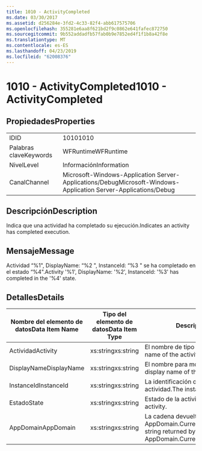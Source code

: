 ```yaml
---
title: 1010 - ActivityCompleted
ms.date: 03/30/2017
ms.assetid: d256284e-3fd2-4c33-82f4-abb617575706
ms.openlocfilehash: 355281e6aa8f621bd2f9c0862e641fafec872750
ms.sourcegitcommit: 9b552addadfb57fab0b9e7852ed4f1f1b8a42f8e
ms.translationtype: MT
ms.contentlocale: es-ES
ms.lasthandoff: 04/23/2019
ms.locfileid: "62008376"
---
```

# <a name="1010---activitycompleted"></a><span data-ttu-id="5a26b-102">1010 - ActivityCompleted</span><span class="sxs-lookup"><span data-stu-id="5a26b-102">1010 - ActivityCompleted</span></span>
## <a name="properties"></a><span data-ttu-id="5a26b-103">Propiedades</span><span class="sxs-lookup"><span data-stu-id="5a26b-103">Properties</span></span>  
  
|||  
|-|-|  
|<span data-ttu-id="5a26b-104">ID</span><span class="sxs-lookup"><span data-stu-id="5a26b-104">ID</span></span>|<span data-ttu-id="5a26b-105">1010</span><span class="sxs-lookup"><span data-stu-id="5a26b-105">1010</span></span>|  
|<span data-ttu-id="5a26b-106">Palabras clave</span><span class="sxs-lookup"><span data-stu-id="5a26b-106">Keywords</span></span>|<span data-ttu-id="5a26b-107">WFRuntime</span><span class="sxs-lookup"><span data-stu-id="5a26b-107">WFRuntime</span></span>|  
|<span data-ttu-id="5a26b-108">Nivel</span><span class="sxs-lookup"><span data-stu-id="5a26b-108">Level</span></span>|<span data-ttu-id="5a26b-109">Información</span><span class="sxs-lookup"><span data-stu-id="5a26b-109">Information</span></span>|  
|<span data-ttu-id="5a26b-110">Canal</span><span class="sxs-lookup"><span data-stu-id="5a26b-110">Channel</span></span>|<span data-ttu-id="5a26b-111">Microsoft-Windows-Application Server-Applications/Debug</span><span class="sxs-lookup"><span data-stu-id="5a26b-111">Microsoft-Windows-Application Server-Applications/Debug</span></span>|  
  
## <a name="description"></a><span data-ttu-id="5a26b-112">Descripción</span><span class="sxs-lookup"><span data-stu-id="5a26b-112">Description</span></span>  
 <span data-ttu-id="5a26b-113">Indica que una actividad ha completado su ejecución.</span><span class="sxs-lookup"><span data-stu-id="5a26b-113">Indicates an activity has completed execution.</span></span>  
  
## <a name="message"></a><span data-ttu-id="5a26b-114">Mensaje</span><span class="sxs-lookup"><span data-stu-id="5a26b-114">Message</span></span>  
 <span data-ttu-id="5a26b-115">Actividad “%1", DisplayName: “%2 ", InstanceId: “%3 " se ha completado en el estado “%4".</span><span class="sxs-lookup"><span data-stu-id="5a26b-115">Activity '%1', DisplayName: '%2', InstanceId: '%3' has completed in the '%4' state.</span></span>  
  
## <a name="details"></a><span data-ttu-id="5a26b-116">Detalles</span><span class="sxs-lookup"><span data-stu-id="5a26b-116">Details</span></span>  
  
|<span data-ttu-id="5a26b-117">Nombre del elemento de datos</span><span class="sxs-lookup"><span data-stu-id="5a26b-117">Data Item Name</span></span>|<span data-ttu-id="5a26b-118">Tipo del elemento de datos</span><span class="sxs-lookup"><span data-stu-id="5a26b-118">Data Item Type</span></span>|<span data-ttu-id="5a26b-119">Descripción</span><span class="sxs-lookup"><span data-stu-id="5a26b-119">Description</span></span>|  
|--------------------|--------------------|-----------------|  
|<span data-ttu-id="5a26b-120">Actividad</span><span class="sxs-lookup"><span data-stu-id="5a26b-120">Activity</span></span>|<span data-ttu-id="5a26b-121">xs:string</span><span class="sxs-lookup"><span data-stu-id="5a26b-121">xs:string</span></span>|<span data-ttu-id="5a26b-122">El nombre de tipo de la actividad.</span><span class="sxs-lookup"><span data-stu-id="5a26b-122">The type name of the activity.</span></span>|  
|<span data-ttu-id="5a26b-123">DisplayName</span><span class="sxs-lookup"><span data-stu-id="5a26b-123">DisplayName</span></span>|<span data-ttu-id="5a26b-124">xs:string</span><span class="sxs-lookup"><span data-stu-id="5a26b-124">xs:string</span></span>|<span data-ttu-id="5a26b-125">El nombre para mostrar de la actividad.</span><span class="sxs-lookup"><span data-stu-id="5a26b-125">The display name of the activity.</span></span>|  
|<span data-ttu-id="5a26b-126">InstanceId</span><span class="sxs-lookup"><span data-stu-id="5a26b-126">InstanceId</span></span>|<span data-ttu-id="5a26b-127">xs:string</span><span class="sxs-lookup"><span data-stu-id="5a26b-127">xs:string</span></span>|<span data-ttu-id="5a26b-128">La identificación de instancia de la actividad.</span><span class="sxs-lookup"><span data-stu-id="5a26b-128">The instance id of the activity.</span></span>|  
|<span data-ttu-id="5a26b-129">Estado</span><span class="sxs-lookup"><span data-stu-id="5a26b-129">State</span></span>|<span data-ttu-id="5a26b-130">xs:string</span><span class="sxs-lookup"><span data-stu-id="5a26b-130">xs:string</span></span>|<span data-ttu-id="5a26b-131">Estado de la actividad.</span><span class="sxs-lookup"><span data-stu-id="5a26b-131">The state of the activity.</span></span>|  
|<span data-ttu-id="5a26b-132">AppDomain</span><span class="sxs-lookup"><span data-stu-id="5a26b-132">AppDomain</span></span>|<span data-ttu-id="5a26b-133">xs:string</span><span class="sxs-lookup"><span data-stu-id="5a26b-133">xs:string</span></span>|<span data-ttu-id="5a26b-134">La cadena devuelta por AppDomain.CurrentDomain.FriendlyName.</span><span class="sxs-lookup"><span data-stu-id="5a26b-134">The string returned by AppDomain.CurrentDomain.FriendlyName.</span></span>|

